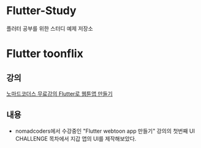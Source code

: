 # Flutter-Study
플러터 공부를 위한 스터디 예제 저장소

# Flutter toonflix
## 강의
[노마드코더스 무료강의 Flutter로 웹툰앱 만들기]([https://nomadcoders.co](https://nomadcoders.co/flutter-for-beginners/))

## 내용
- nomadcoders에서 수강중인 "Flutter webtoon app 만들기" 강의의 첫번째 UI CHALLENGE 목차에서 지갑 앱의 UI를 제작해보았다.
